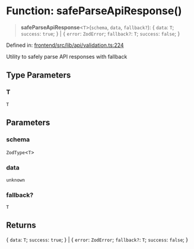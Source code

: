 # Function: safeParseApiResponse()

> **safeParseApiResponse**\<`T`\>(`schema`, `data`, `fallback?`): \{ `data`: `T`; `success`: `true`; \} \| \{ `error`: `ZodError`; `fallback?`: `T`; `success`: `false`; \}

Defined in: [frontend/src/lib/api/validation.ts:224](https://github.com/lsendel/sass/blob/ca8b2b87627589617e0de57047e1f50d53e78078/frontend/src/lib/api/validation.ts#L224)

Utility to safely parse API responses with fallback

## Type Parameters

### T

`T`

## Parameters

### schema

`ZodType`\<`T`\>

### data

`unknown`

### fallback?

`T`

## Returns

\{ `data`: `T`; `success`: `true`; \} \| \{ `error`: `ZodError`; `fallback?`: `T`; `success`: `false`; \}
